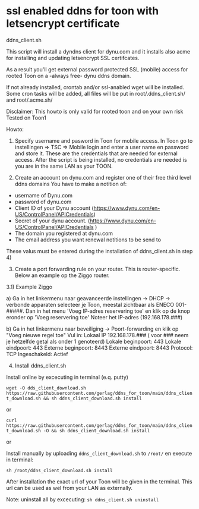 # ssl enabled ddns for toon with letsencrypt certificate
ddns_client.sh

This script will install a dyndns client for dynu.com and it installs also acme for installing and updating letsencrypt SSL certifcates.  

As a result you'll get external password protected SSL (mobile) access for rooted Toon on a -always free- dynu ddns domain. 

If not already installed, crontab and/or ssl-anabled wget will be installed. 
Some cron tasks will be added, all files will be put in root/.ddns_client.sh/ and root/.acme.sh/

Disclaimer: This howto is only valid for rooted toon and on your own risk
Tested on Toon1 

Howto:
1) Specify username and pasword in Toon for mobile access. 
In Toon go to instellingen => TSC => Mobile login and enter a user name en password and store it. These are the credentials that are needed for external access. After the script is being installed, no credentials are needed is you are in the same LAN as your TOON.  

2) Create an account on dynu.com and register one of their free third level ddns domains
You have to make a notition of:
- username of Dynu.com
- password of dynu.com
- Client ID of your Dynu account (https://www.dynu.com/en-US/ControlPanel/APICredentials) 
- Secret of your dynu account. (https://www.dynu.com/en-US/ControlPanel/APICredentials )
- The domain you registered at dynu.com
- The email address you want renewal notitions to be send to
 
These valus must be entered during the installation of ddns_client.sh in step 4) 

3) Create a port forwarding rule on your router. 
This is router-specific. Below an example op the Ziggo router. 

3.1) Example Ziggo

a) Ga in het linkermenu naar geavanceerde instellingen -> DHCP -> verbonde apparaten selecteer je Toon, meestal zichtbaar als ENECO 001-#####. Dan in het menu 'Voeg IP-adres reservering toe' en klik op de knop eronder op 'Voeg reservering toe' Noteer het IP-adres (192.168.178.###) 
 
b) Ga in het linkermenu naar beveiliging -> Poort-forwarding en klik op "Voeg nieuwe regel toe"
	Vul in: 
	Lokaal IP 192.168.178.### ( voor ### neem je hetzelfde getal als onder 1 genoteerd)
	Lokale beginpoort:  443
	Lokale eindpoort:  443
	Externe beginpoort:  8443
	Externe eindpoort:  8443
	Protocol:  TCP
	Ingeschakeld:  Actief
	
4) Install ddns_client.sh 
 
Install online by excecuting in terminal (e.q. putty) 
 
`wget -O dds_client_download.sh https://raw.githubusercontent.com/gerlag/ddns_for_toon/main/ddns_client_download.sh && sh ddns_client_download.sh install`

or 

`curl https://raw.githubusercontent.com/gerlag/ddns_for_toon/main/ddns_client_download.sh -O && sh ddns_client_download.sh install`

or

Install manually by uploading `ddns_client_download.sh` to `/root/` en execute in terminal: 
	
`sh /root/ddns_client_download.sh install`
	

After installation the exact url of your Toon will be given in the terminal. 
This url can be used as wel from your LAN as externally.

Note: uninstall all by excecuting:
`sh ddns_client.sh uninstall`
